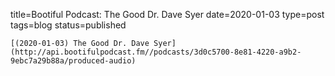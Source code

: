 
title=Bootiful Podcast: The Good Dr. Dave Syer
date=2020-01-03
type=post
tags=blog
status=published
~~~~~~
[(2020-01-03) The Good Dr. Dave Syer](http://api.bootifulpodcast.fm//podcasts/3d0c5700-8e81-4220-a9b2-9ebc7a29b88a/produced-audio) 
            